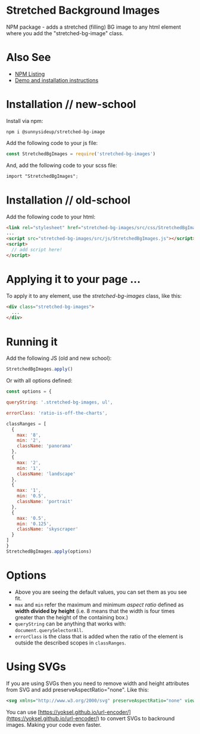 # Stretched Background Images
NPM package - adds a stretched (filling) BG image to any html element where you add the "stretched-bg-image" class.

# Also See

- [NPM Listing](https://www.npmjs.com/package/@sunnysideup/stretched-bg-image)
- [Demo and installation instructions](https://sunnysideup.github.io/stretched-bg-image/demo/index.html)

# Installation // new-school


Install via npm:


```shell
npm i @sunnysideup/stretched-bg-image
```    

Add the following code to your js file:


```js
const StretchedBgImages = require('stretched-bg-images')
```

And, add the following code to your scss file:


```scss
import "StretchedBgImages";
```


# Installation // old-school


Add the following code to your html:


```html
<link rel="stylesheet" href="stretched-bg-images/src/css/StretchedBgImages.css" />
...
<script src="stretched-bg-images/src/js/StretchedBgImages.js"></script>
<script>
  // add script here!
</script>
```
# Applying it to your page ...


To apply it to any element, use the <em>stretched-bg-images</em> class, like this:


```html
<div class="stretched-bg-images">
  ...
</div>
```


# Running it


Add the following JS (old and new school):


```js
StretchedBgImages.apply()
```

Or with all options defined:


```js
const options = {

queryString: '.stretched-bg-images, ul',

errorClass: 'ratio-is-off-the-charts',

classRanges = [
  {
    max: '8',
    min: '2',
    className: 'panorama'
  },
  {
    max: '2',
    min: '1',
    className: 'landscape'
  },
  {
    max: '1',
    min: '0.5',
    className: 'portrait'
  },
  {
    max: '0.5',
    min: '0.125',
    className: 'skyscraper'
  }
]
}
StretchedBgImages.apply(options)
```


# Options

 - Above you are seeing the default values, you can set them as you see fit.
 - `max` and `min` refer the maximum and minimum <em>aspect ratio</em> defined as <strong>width divided by height</strong>
  (i.e. 8 means that the width is four times greater than the height of the containing box.)
 - `queryString` can be anything that works with: `document.querySelectorAll`.
 - `errorClass` is the class that is added when the ratio of the element is outside the described scopes in `classRanges`.


# Using SVGs


If you are using SVGs then you need to remove <span class="code">width</span> and <span class="code">height</span>
attributes from SVG and add <span class="code">preserveAspectRatio="none"</span>.
Like this:


```svg
<svg xmlns="http://www.w3.org/2000/svg" preserveAspectRatio="none" viewBox="0 0 123 456">...</svg>
```

You can use [https://yoksel.github.io/url-encoder/](https://yoksel.github.io/url-encoder/) to convert SVGs to backround images.  Making your code even faster.
